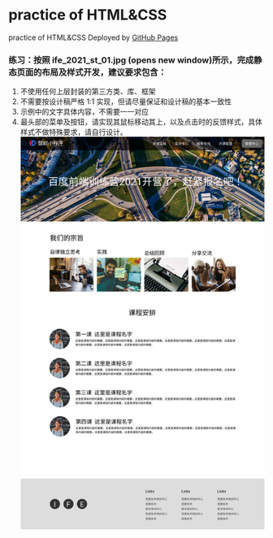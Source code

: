 # practice of HTML&CSS
practice of HTML&CSS
Deployed by [GitHub Pages](https://inditf.github.io/practiceHtmlCss/)
### 练习：按照 ife_2021_st_01.jpg (opens new window)所示，完成静态页面的布局及样式开发，建议要求包含：
1. 不使用任何上层封装的第三方类、库、框架
2. 不需要按设计稿严格 1:1 实现，但请尽量保证和设计稿的基本一致性
3. 示例中的文字具体内容，不需要一一对应
4. 最头部的菜单及按钮，请实现其鼠标移动其上，以及点击时的反馈样式，具体样式不做特殊要求，请自行设计。  
![设计图](./images/ife_2021_st_1.jpg "opens new window")

